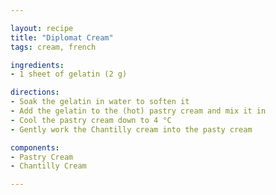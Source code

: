 ```yaml
---

layout: recipe
title: "Diplomat Cream"
tags: cream, french

ingredients:
- 1 sheet of gelatin (2 g)

directions:
- Soak the gelatin in water to soften it
- Add the gelatin to the (hot) pastry cream and mix it in
- Cool the pastry cream down to 4 °C
- Gently work the Chantilly cream into the pasty cream

components:
- Pastry Cream
- Chantilly Cream

---
```

